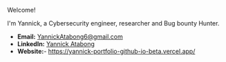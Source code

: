 Welcome!

I'm Yannick, a Cybersecurity engineer, researcher and Bug bounty Hunter.
- **Email:** [YannickAtabong6@gmail.com](mailto:YannickAtabong6@gmail.com)
- **LinkedIn:** [Yannick Atabong](https://www.linkedin.com/in/yannick-atabong-6bb426200/)
- **Website:**- https://yannick-portfolio-github-io-beta.vercel.app/
